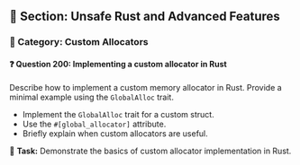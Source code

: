 ## 📘 Section: Unsafe Rust and Advanced Features  
### 🔹 Category: Custom Allocators  
#### ❓ Question 200: Implementing a custom allocator in Rust

Describe how to implement a custom memory allocator in Rust. Provide a minimal example using the `GlobalAlloc` trait.

- Implement the `GlobalAlloc` trait for a custom struct.
- Use the `#[global_allocator]` attribute.
- Briefly explain when custom allocators are useful.

🔧 **Task:** Demonstrate the basics of custom allocator implementation in Rust.
